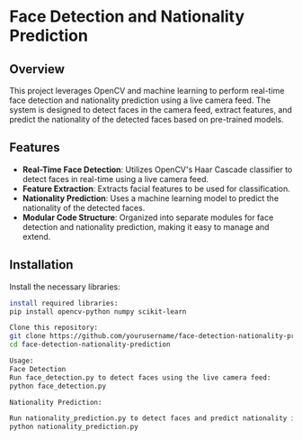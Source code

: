 # Face Detection and Nationality Prediction

## Overview
This project leverages OpenCV and machine learning to perform real-time face detection and nationality prediction using a live camera feed. The system is designed to detect faces in the camera feed, extract features, and predict the nationality of the detected faces based on pre-trained models.

## Features
- **Real-Time Face Detection**: Utilizes OpenCV's Haar Cascade classifier to detect faces in real-time using a live camera feed.
- **Feature Extraction**: Extracts facial features to be used for classification.
- **Nationality Prediction**: Uses a machine learning model to predict the nationality of the detected faces.
- **Modular Code Structure**: Organized into separate modules for face detection and nationality prediction, making it easy to manage and extend.

## Installation

Install the necessary libraries:

```sh
install required libraries:
pip install opencv-python numpy scikit-learn

Clone this repository:
git clone https://github.com/yourusername/face-detection-nationality-prediction.git
cd face-detection-nationality-prediction

Usage:
Face Detection
Run face_detection.py to detect faces using the live camera feed:
python face_detection.py

Nationality Prediction:

Run nationality_prediction.py to detect faces and predict nationality in real-time:
python nationality_prediction.py

